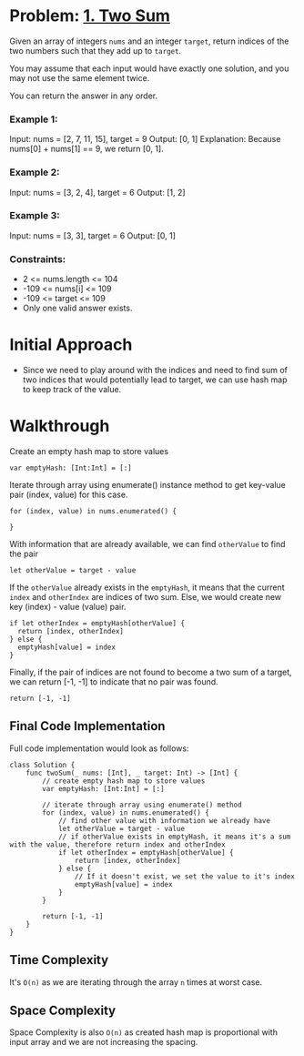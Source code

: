 # Problem: [1. Two Sum](https://leetcode.com/problems/two-sum/)

Given an array of integers `nums` and an integer `target`, return indices of the two numbers such that they add up to `target`.

You may assume that each input would have exactly one solution, and you may not use the same element twice.

You can return the answer in any order.

### Example 1:
Input: nums = [2, 7, 11, 15], target = 9
Output: [0, 1]
Explanation: Because nums[0] + nums[1] == 9, we return [0, 1].

### Example 2: 
Input: nums = [3, 2, 4], target = 6
Output: [1, 2]

### Example 3:
Input: nums = [3, 3], target = 6
Output: [0, 1]

### Constraints:
- 2 <= nums.length <= 104
- -109 <= nums[i] <= 109
- -109 <= target <= 109
- Only one valid answer exists.

# Initial Approach
- Since we need to play around with the indices and need to find sum of two indices that would potentially lead to target, we can use hash map to keep track of the value.

# Walkthrough
Create an empty hash map to store values

```
var emptyHash: [Int:Int] = [:]
```

Iterate through array using enumerate() instance method to get key-value pair (index, value) for this case.

```
for (index, value) in nums.enumerated() {

}
```

With information that are already available, we can find `otherValue` to find the pair

```
let otherValue = target - value
```

If the `otherValue` already exists in the `emptyHash`, it means that the current `index` and `otherIndex` are indices of two sum. 
Else, we would create new key (index) - value (value) pair.

```
if let otherIndex = emptyHash[otherValue] {
  return [index, otherIndex]
} else {
  emptyHash[value] = index
}
```

Finally, if the pair of indices are not found to become a two sum of a target, we can return [-1, -1] to indicate that no pair was found. 

```
return [-1, -1]
```

## Final Code Implementation

Full code implementation would look as follows: 

```
class Solution {
    func twoSum(_ nums: [Int], _ target: Int) -> [Int] {
        // create empty hash map to store values
        var emptyHash: [Int:Int] = [:]

        // iterate through array using enumerate() method
        for (index, value) in nums.enumerated() {
            // find other value with information we already have
            let otherValue = target - value
            // if otherValue exists in emptyHash, it means it's a sum with the value, therefore return index and otherIndex
            if let otherIndex = emptyHash[otherValue] {
                return [index, otherIndex]
            } else {
                // If it doesn't exist, we set the value to it's index
                emptyHash[value] = index
            }
        }

        return [-1, -1]
    }
}
```

## Time Complexity
It's `O(n)` as we are iterating through the array `n` times at worst case. 

## Space Complexity
Space Complexity is also `O(n)` as created hash map is proportional with input array and we are not increasing the spacing. 
